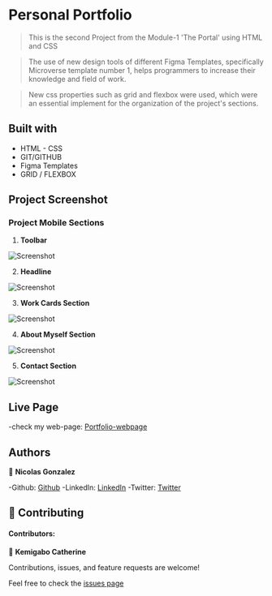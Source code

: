 # Personal Portfolio

>This is the second Project from the Module-1 'The Portal' using HTML and CSS

>The use of new design tools of different Figma Templates, specifically Microverse template number 1, helps programmers to increase their knowledge and field of work.

>New css properties such as grid and flexbox were used, which were an essential implement for the organization of the project's sections.

## Built with

* HTML - CSS
* GIT/GITHUB
* Figma Templates
* GRID / FLEXBOX

## Project Screenshot

### Project Mobile Sections

1. **Toolbar**

![Screenshot](./src/project_toolbar.PNG)

2. **Headline**

![Screenshot](./src/project_headline.PNG)

3. **Work Cards Section**

![Screenshot](./src/project_cards.PNG)

4. **About Myself Section**

![Screenshot](./src/project_about_section.PNG)

5. **Contact Section**

![Screenshot](./src/project_contact_section.PNG)

## Live Page
-check my web-page: [Portfolio-webpage](https://nicolaswg.github.io/Nicolas_Microverse_Portfolio/)

## Authors

👤 **Nicolas Gonzalez**

-Github: [Github](https://github.com/Nicolaswg)
-LinkedIn: [LinkedIn](https://www.linkedin.com/in/nicolas-gonzalez-8623461a0/)
-Twitter: [Twitter](https://twitter.com/Nicolas54146830)

## 🤝 Contributing

#### Contributors:
👤 **Kemigabo Catherine**

Contributions, issues, and feature requests are welcome!

Feel free to check the [issues page](https://github.com/Nicolaswg/Nicolas_Microverse_Portfolio/issues)